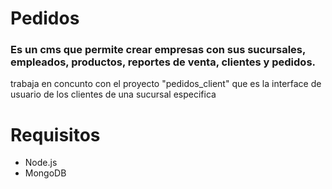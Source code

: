 # Pedidos
### Es un cms que permite crear empresas con sus sucursales, empleados, productos, reportes de venta, clientes y pedidos. 
trabaja en concunto con el proyecto "pedidos_client" que es la interface de usuario de los clientes de una sucursal especifica
# Requisitos
* Node.js
* MongoDB

